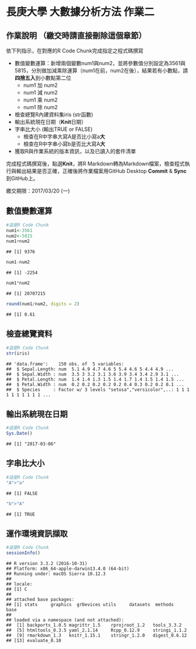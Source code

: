 長庚大學 大數據分析方法 作業二
================

作業說明 （繳交時請直接刪除這個章節）
-------------------------------------

依下列指示，在對應的R Code Chunk完成指定之程式碼撰寫

-   數值變數運算：新增兩個變數num1與num2，並將參數值分別設定為3561與5815，分別做加減乘除運算（num1在前，num2在後），結果若有小數點，請**四捨五入**到小數點第二位
    -   num1 加 num2
    -   num1 減 num2
    -   num1 乘 num2
    -   num1 除 num2
-   檢查總覽R內建資料集iris (str函數)
-   輸出系統現在日期（**Knit**日期）
-   字串比大小 (輸出TRUE or FALSE)
    -   檢查在R中字串大寫A是否比小寫a**大**
    -   檢查在R中字串小寫b是否比大寫A**大**
-   獲取R與作業系統的版本資訊，以及已讀入的套件清單

完成程式碼撰寫後，點選**Knit**，將R Markdown轉為Markdown檔案，檢查程式執行與輸出結果是否正確，正確後將作業檔案用GitHub Desktop **Commit** & **Sync**到GitHub上。

繳交期限：2017/03/20 (一)

數值變數運算
------------

``` r
#這是R Code Chunk
num1<-3561
num2<-5815
num1+num2
```

    ## [1] 9376

``` r
num1-num2
```

    ## [1] -2254

``` r
num1*num2
```

    ## [1] 20707215

``` r
round(num1/num2, digits = 2)
```

    ## [1] 0.61

檢查總覽資料
------------

``` r
#這是R Code Chunk
str(iris)
```

    ## 'data.frame':    150 obs. of  5 variables:
    ##  $ Sepal.Length: num  5.1 4.9 4.7 4.6 5 5.4 4.6 5 4.4 4.9 ...
    ##  $ Sepal.Width : num  3.5 3 3.2 3.1 3.6 3.9 3.4 3.4 2.9 3.1 ...
    ##  $ Petal.Length: num  1.4 1.4 1.3 1.5 1.4 1.7 1.4 1.5 1.4 1.5 ...
    ##  $ Petal.Width : num  0.2 0.2 0.2 0.2 0.2 0.4 0.3 0.2 0.2 0.1 ...
    ##  $ Species     : Factor w/ 3 levels "setosa","versicolor",..: 1 1 1 1 1 1 1 1 1 1 ...

輸出系統現在日期
----------------

``` r
#這是R Code Chunk
Sys.Date()
```

    ## [1] "2017-03-06"

字串比大小
----------

``` r
#這是R Code Chunk
"A">"a"
```

    ## [1] FALSE

``` r
"b">"A"
```

    ## [1] TRUE

運作環境資訊擷取
----------------

``` r
#這是R Code Chunk
sessionInfo()
```

    ## R version 3.3.2 (2016-10-31)
    ## Platform: x86_64-apple-darwin13.4.0 (64-bit)
    ## Running under: macOS Sierra 10.12.3
    ## 
    ## locale:
    ## [1] C
    ## 
    ## attached base packages:
    ## [1] stats     graphics  grDevices utils     datasets  methods   base     
    ## 
    ## loaded via a namespace (and not attached):
    ##  [1] backports_1.0.5 magrittr_1.5    rprojroot_1.2   tools_3.3.2    
    ##  [5] htmltools_0.3.5 yaml_2.1.14     Rcpp_0.12.9     stringi_1.1.2  
    ##  [9] rmarkdown_1.3   knitr_1.15.1    stringr_1.2.0   digest_0.6.12  
    ## [13] evaluate_0.10
